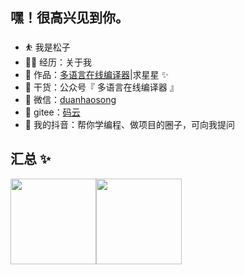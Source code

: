 ## 嘿！很高兴见到你。

- ⛹ 我是松子
- 👨‍💻 经历：<a  target="_blank">关于我</a>
- 🏡 作品：<a href="https://codecompiler.top/" target="_blank">多语言在线编译器</a>|<a  target="_blank">求星星 ✨</a>
- 🌱 干货：<a target="_blank">公众号『 多语言在线编译器 』</a>
- 💬 微信：<a href="https://tiebapic.baidu.com/forum/w%3D580%3B/sign=19a08839e6cc7cd9fa2d34d1093a203f/5fdf8db1cb134954bc2c7bb0134e9258d1094a30.jpg?tbpicau=2022-04-05-05_cf8b232fa0812119b2578f9b269331d6" target="_blank">duanhaosong</a>
- 🤔 gitee：<a href="https://gitee.com/pine-nut/" target="_blank">码云</a>
- 👭 我的抖音：<a target="_blank" >帮你学编程、做项目的圈子，可向我提问</a>

## 汇总 ✨

<img align="" height="137px" src="https://github-readme-stats.vercel.app/api?username=3534358548&hide_title=true&hide_border=true&show_icons=true&include_all_commits=true&line_height=21&bg_color=0,EC6C6C,FFD479,FFFC79,73FA79&theme=graywhite&locale=cn" /><img align="" height="137px" src="https://github-readme-stats.vercel.app/api/top-langs/?username=liyupi&hide_title=true&hide_border=true&layout=compact&bg_color=0,73FA79,73FDFF,D783FF&theme=graywhite&locale=cn" />


